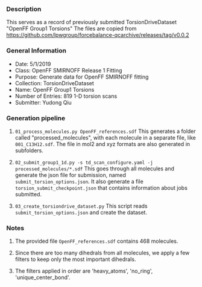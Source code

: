 ### Description
This serves as a record of previously submitted TorsionDriveDataset "OpenFF Group1 Torsions"
The files are copied from https://github.com/lpwgroup/forcebalance-qcarchive/releases/tag/v0.0.2

### General Information
 - Date: 5/1/2019
 - Class: OpenFF SMIRNOFF Release 1 Fitting
 - Purpose: Generate data for OpenFF SMIRNOFF fitting
 - Collection: TorsionDriveDataset
 - Name: OpenFF Group1 Torsions
 - Number of Entries: 819 1-D torsion scans
 - Submitter: Yudong Qiu

### Generation pipeline
1. `01_process_molecules.py OpenFF_references.sdf`
    This generates a folder called "processed_molecules", with each molecule in a separate file, like `001_C13H12.sdf`. The file in mol2 and xyz formats are also generated in subfolders.

2. `02_submit_group1_1d.py -s td_scan_configure.yaml -j processed_molecules/*.sdf`
    This goes through all molecules and generate the json file for submission, named `submit_torsion_options.json`.
    It also generate a file `torsion_submit_checkpoint.json` that contains information about jobs submitted.

3. `03_create_torsiondrive_dataset.py`
    This script reads `submit_torsion_options.json` and create the dataset.

### Notes
1. The provided file `OpenFF_references.sdf` contains 468 molecules.

2. Since there are too many dihedrals from all molecules, we apply a few filters to keep only the most important dihedrals.

3. The filters applied in order are 'heavy_atoms', 'no_ring', 'unique_center_bond'.
